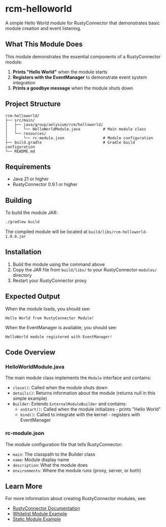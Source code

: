 # rcm-helloworld

A simple Hello World module for RustyConnector that demonstrates basic module creation and event listening.

## What This Module Does

This module demonstrates the essential components of a RustyConnector module:

1. **Prints "Hello World"** when the module starts
2. **Registers with the EventManager** to demonstrate event system integration
3. **Prints a goodbye message** when the module shuts down

## Project Structure

```
rcm-helloworld/
├── src/main/
│   ├── java/group/aelysium/rcm/helloworld/
│   │   └── HelloWorldModule.java          # Main module class
│   └── resources/
│       └── rc-module.json                 # Module configuration
├── build.gradle                           # Gradle build configuration
└── README.md
```

## Requirements

- Java 21 or higher
- RustyConnector 0.9.1 or higher

## Building

To build the module JAR:

```bash
./gradlew build
```

The compiled module will be located at `build/libs/rcm-helloworld-1.0.0.jar`

## Installation

1. Build the module using the command above
2. Copy the JAR file from `build/libs/` to your RustyConnector `modules/` directory
3. Restart your RustyConnector proxy

## Expected Output

When the module loads, you should see:

```
Hello World from RustyConnector Module!
```

When the EventManager is available, you should see:

```
HelloWorld module registered with EventManager!
```

## Code Overview

### HelloWorldModule.java

The main module class implements the `Module` interface and contains:

- `close()`: Called when the module shuts down
- `details()`: Returns information about the module (returns null in this simple example)
- `Builder`: Extends `ExternalModuleBuilder` and contains:
  - `onStart()`: Called when the module initializes - prints "Hello World"
  - `bind()`: Called to integrate with the kernel - registers with EventManager

### rc-module.json

The module configuration file that tells RustyConnector:

- `main`: The classpath to the Builder class
- `name`: Module display name
- `description`: What the module does
- `environments`: Where the module runs (proxy, server, or both)

## Learn More

For more information about creating RustyConnector modules, see:

- [RustyConnector Documentation](https://github.com/Aelysium-Group/rustyconnector)
- [Whitelist Module Example](https://github.com/Aelysium-Group/rcm-whitelists)
- [Static Module Example](https://github.com/Aelysium-Group/rcm-staticFamily)

